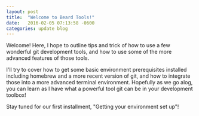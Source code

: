 ```yaml
---
layout: post
title:  "Welcome to Beard Tools!"
date:   2016-02-05 07:13:58 -0600
categories: update blog
---
```


Welcome! Here, I hope to outline tips and trick of how to use a few wonderful git development tools, and how to use some of the more advanced features of those tools. 

I'll try to cover how to get some basic environment prerequisites installed including homebrew and a more recent version of git, and how to integrate those into a more advanced terminal environment. Hopefully as we go alog, you can learn as I have what a powerful tool git can be in your development toolbox!

Stay tuned for our first installment, "Getting your environment set up"!

